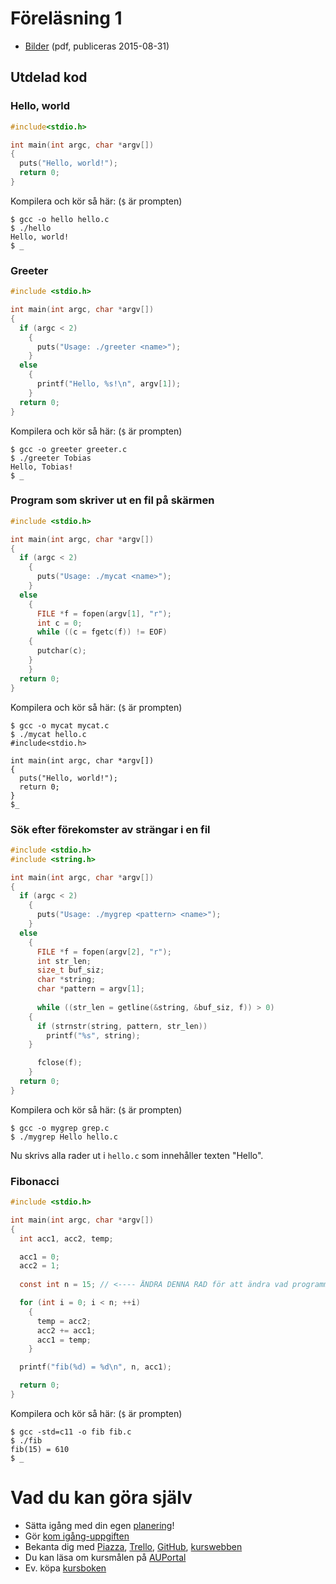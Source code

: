 # Föreläsning 1

* [Bilder](f1.pdf) (pdf, publiceras 2015-08-31)


## Utdelad kod

### Hello, world

```c
#include<stdio.h>

int main(int argc, char *argv[])
{
  puts("Hello, world!");
  return 0; 
}
```

Kompilera och kör så här: (`$` är prompten)

```
$ gcc -o hello hello.c
$ ./hello
Hello, world!
$ _
```

### Greeter

```c
#include <stdio.h>

int main(int argc, char *argv[])
{
  if (argc < 2)
    {
      puts("Usage: ./greeter <name>");
    }
  else
    {
      printf("Hello, %s!\n", argv[1]);
    }
  return 0; 
}
```

Kompilera och kör så här: (`$` är prompten)

```
$ gcc -o greeter greeter.c
$ ./greeter Tobias
Hello, Tobias!
$ _
```

### Program som skriver ut en fil på skärmen 

```c
#include <stdio.h>

int main(int argc, char *argv[])
{
  if (argc < 2)
    {
      puts("Usage: ./mycat <name>");
    }
  else
    {
      FILE *f = fopen(argv[1], "r");
      int c = 0; 
      while ((c = fgetc(f)) != EOF)
	{
	  putchar(c);
	}
    }
  return 0; 
}
```

Kompilera och kör så här: (`$` är prompten)

```
$ gcc -o mycat mycat.c 
$ ./mycat hello.c
#include<stdio.h>

int main(int argc, char *argv[])
{
  puts("Hello, world!");
  return 0; 
}
$_
```

### Sök efter förekomster av strängar i en fil 

```c
#include <stdio.h>
#include <string.h>

int main(int argc, char *argv[])
{
  if (argc < 2)
    {
      puts("Usage: ./mygrep <pattern> <name>");
    }
  else
    {
      FILE *f = fopen(argv[2], "r");
      int str_len;
      size_t buf_siz;
      char *string; 
      char *pattern = argv[1];
      
      while ((str_len = getline(&string, &buf_siz, f)) > 0)
	{
	  if (strnstr(string, pattern, str_len))
	    printf("%s", string);
	}

      fclose(f);
    }
  return 0; 
}
```

Kompilera och kör så här: (`$` är prompten)

```
$ gcc -o mygrep grep.c
$ ./mygrep Hello hello.c
```

Nu skrivs alla rader ut i `hello.c` som innehåller texten "Hello". 


### Fibonacci

```c
#include <stdio.h>

int main(int argc, char *argv[])
{
  int acc1, acc2, temp;

  acc1 = 0;
  acc2 = 1;
 
  const int n = 15; // <---- ÄNDRA DENNA RAD för att ändra vad programmet skall räkna ut

  for (int i = 0; i < n; ++i)
    {
      temp = acc2; 
      acc2 += acc1;
      acc1 = temp;
    }

  printf("fib(%d) = %d\n", n, acc1);

  return 0; 
}
```


Kompilera och kör så här: (`$` är prompten)

```
$ gcc -std=c11 -o fib fib.c 
$ ./fib 
fib(15) = 610
$ _
```


# Vad du kan göra själv

* Sätta igång med din egen [planering](http://wrigstad.com/ioopm/agile.php)!
* Gör [kom igång-uppgiften](https://github.com/IOOPM-UU/ioopm15/tree/master/uppgifter/fas1/komigang#kom-igång-med-c)
* Bekanta dig med [Piazza](http://piazza.com/uu.se/fall2015/1dl221), [Trello](http://trello.com/ioopm), [GitHub](), [kurswebben](http://wrigstad.com/ioopm)
* Du kan läsa om kursmålen på [AUPortal](http://auportal.herokuapp.com)
* Ev. köpa [kursboken](http://www.bokfynd.nu/0321884922.html)


